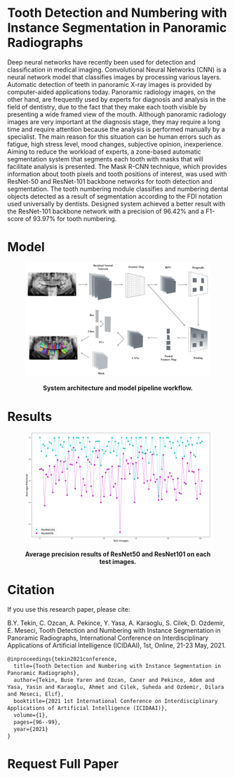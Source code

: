 # Tooth Detection and Numbering with Instance Segmentation in Panoramic Radiographs

Deep neural networks have recently been used for detection and classification in medical imaging. Convolutional Neural Networks (CNN) is a neural network model that classifies images by processing various layers. Automatic detection of teeth in panoramic X-ray images is provided by computer-aided applications today. Panoramic radiology images, on the other hand, are frequently used by experts for diagnosis and analysis in the field of dentistry, due to the fact that they make each tooth visible by presenting a wide framed view of the mouth. Although panoramic radiology images are very important at the diagnosis stage, they may require a long time and require attention because the analysis is performed manually by a specialist. The main reason for this situation can be human errors such as fatigue, high stress level, mood changes, subjective opinion, inexperience. Aiming to reduce the workload of experts, a zone-based automatic segmentation system that segments each tooth with masks that will facilitate analysis is presented. The Mask R-CNN technique, which provides information about tooth pixels and tooth positions of interest, was used with ResNet-50 and ResNet-101 backbone networks for tooth detection and segmentation. The tooth numbering module classifies and numbering dental objects detected as a result of segmentation according to the FDI notation used universally by dentists. Designed system achieved a better result with the ResNet-101 backbone network with a precision of 96.42% and a F1-score of 93.97% for tooth numbering.

# Model

<figure>
<p align="center">
    <img src="images/Model.png">
</p>
<figcaption align = "center"><b>System architecture and model pipeline workflow.</b></figcaption>
</figure>


# Results


<figure>
<p align="center">
    <img src="images/ResNet50vsResNet101.png" >
</p>
<figcaption align = "center"><b>Average precision results of ResNet50 and ResNet101 on each test images. </b></figcaption>
</figure>

# Citation
If you use this research paper, please cite:

B.Y. Tekin, C. Ozcan, A. Pekince, Y. Yasa, A. Karaoglu, S. Cilek, D. Ozdemir, E. Meseci, Tooth Detection and Numbering with Instance Segmentation in Panoramic Radiographs, International Conference on Interdisciplinary Applications of Artificial Intelligence (ICIDAAI), 1st, Online, 21-23 May, 2021.

```
@inproceedings{tekin2021conference,
  title={Tooth Detection and Numbering with Instance Segmentation in Panoramic Radiographs},
  author={Tekin, Buse Yaren and Ozcan, Caner and Pekince, Adem and Yasa, Yasin and Karaoglu, Ahmet and Cilek, Suheda and Ozdemir, Dilara and Meseci, Elif},
  booktitle={2021 1st International Conference on Interdisciplinary Applications of Artificial Intelligence (ICIDAAI)},
  volume={1},
  pages={96--99},
  year={2021}
}
```

# Request Full Paper